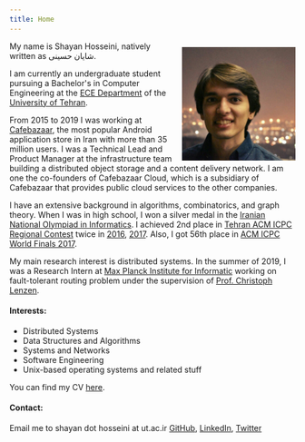 ```yaml
---
title: Home 
---
```


<img style="display: inline-block; float:right; margin: 10px 0px 0px 10px;" height="200" width="200" src="/shayan2.jpg" alt="Shayan" />

My name is Shayan Hosseini, natively written as شایان حسینی.

I am currently an undergraduate student pursuing a Bachelor's in Computer Engineering at the [ECE Department]("http://ece.ut.ac.ir/) of the [University of Tehran](http://ut.ac.ir/).

From 2015 to 2019 I was working at [Cafebazaar](http://cafebazaar.ir/), the most popular Android application store in Iran with more than 35 million users. I was a Technical Lead and Product Manager at the infrastructure team building a distributed object storage and a content delivery network. I am one the co-founders of Cafebazaar Cloud, which is a subsidiary of Cafebazaar that provides public cloud services to the other companies.

I have an extensive background in algorithms, combinatorics, and graph theory. When I was in high school, I won a silver medal in the [Iranian National Olympiad in Informatics](http://inoi.ir/). I achieved 2nd place in [Tehran ACM ICPC Regional Contest](https://icpc.ir/) twice in [2016](http://icpc.sharif.edu/acmicpc16/scoreboard/), [2017](http://icpc.sharif.edu/acmicpc17/scoreboard/). Also, I got 56th place in [ACM ICPC World Finals 2017](https://icpc.baylor.edu/community/results-2017).

My main research interest is distributed systems. In the summer of 2019, I was a Research Intern at [Max Planck Institute for Informatic](https://www.mpi-inf.mpg.de/) working on fault-tolerant routing problem under the supervision of [Prof. Christoph Lenzen](https://people.mpi-inf.mpg.de/~clenzen/).

#### Interests:

*   Distributed Systems
*   Data Structures and Algorithms
*   Systems and Networks
*   Software Engineering
*   Unix-based operating systems and related stuff

You can find my CV [here](/shayan-cv.pdf).

#### Contact:

Email me to shayan dot hosseini at ut.ac.ir
[GitHub](https://github.com/shayanh), [LinkedIn](https://ir.linkedin.com/in/shayan-hosseini-049053100), [Twitter](https://twitter.com/seshayanh)
